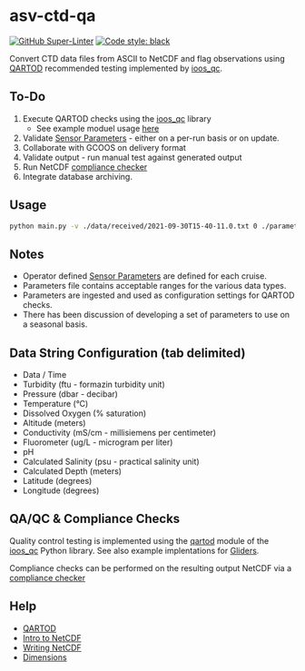 # asv-ctd-qa

[![GitHub Super-Linter](https://github.com/IntegralEnvision/asv-ctd-qa/workflows/lint%20code%20base/badge.svg)](https://github.com/marketplace/actions/super-linter)
[![Code style: black](https://img.shields.io/badge/code%20style-black-000000.svg)](https://github.com/psf/black)

Convert CTD data files from ASCII to NetCDF and flag observations using [QARTOD](https://ioos.noaa.gov/project/qartod/) recommended testing implemented by [ioos_qc](https://github.com/ioos/ioos_qc).

## To-Do

1. Execute QARTOD checks using the [ioos_qc](https://github.com/ioos/ioos_qc) library
   - See example moduel usage [here](https://github.com/ioos/glider-dac)
1. Validate [Sensor Parameters](./parameters/Sensor_Parameters.xlsx) - either on a per-run basis or on update.
1. Collaborate with GCOOS on delivery format
1. Validate output - run manual test against generated output
1. Run NetCDF [compliance checker](https://github.com/ioos/compliance-checker)
1. Integrate database archiving.

## Usage

```bash
python main.py -v ./data/received/2021-09-30T15-40-11.0.txt 0 ./parameters/Sensor_Parameters.xlsx ./data/processed logs
```

## Notes

- Operator defined [Sensor Parameters](./parameters/Sensor_Parameters.xlsx) are defined for each cruise.
- Parameters file contains acceptable ranges for the various data types.
- Parameters are ingested and used as configuration settings for QARTOD checks.
- There has been discussion of developing a set of parameters to use on a seasonal basis.

## Data String Configuration (tab delimited)

- Data / Time
- Turbidity (ftu - formazin turbidity unit)
- Pressure (dbar - decibar)
- Temperature (°C)
- Dissolved Oxygen (% saturation)
- Altitude (meters)
- Conductivity (mS/cm - millisiemens per centimeter)
- Fluorometer (ug/L - microgram per liter)
- pH
- Calculated Salinity (psu - practical salinity unit)
- Calculated Depth (meters)
- Latitude (degrees)
- Longitude (degrees)

## QA/QC & Compliance Checks

Quality control testing is implemented using the [qartod](https://ioos.github.io/ioos_qc/api/ioos_qc.html#module-ioos_qc.qartod) module of the [ioos_qc](https://github.com/ioos/ioos_qc) Python library. See also example implentations for [Gliders](https://github.com/ioos/glider-dac).

Compliance checks can be performed on the resulting output NetCDF via a [compliance checker](https://github.com/ioos/compliance-checker)

## Help

- [QARTOD](https://ioos.noaa.gov/project/qartod/)
- [Intro to NetCDF](https://adyork.github.io/python-oceanography-lesson/17-Intro-NetCDF/index.html)
- [Writing NetCDF](https://www.earthinversion.com/utilities/Writing-NetCDF4-Data-using-Python/)
- [Dimensions](http://www.bic.mni.mcgill.ca/users/sean/Docs/netcdf/guide.txn_12.html)
